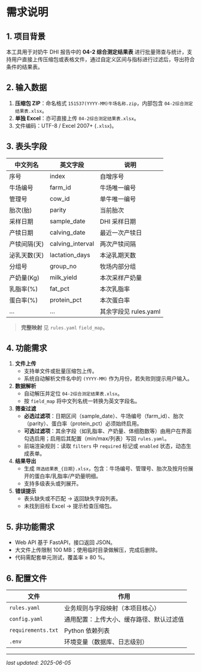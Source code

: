 # 需求说明

## 1. 项目背景
本工具用于对奶牛 DHI 报告中的 **04-2 综合测定结果表** 进行批量筛查与统计，支持用户直接上传压缩包或表格文件，通过自定义区间与指标进行过滤后，导出符合条件的结果表。

## 2. 输入数据
1. **压缩包 ZIP**：命名格式 `151537(YYYY-MM)牛场名称.zip`，内部包含 `04-2综合测定结果表.xlsx`。
2. **单独 Excel**：亦可直接上传 `04-2综合测定结果表.xlsx`。
3. 文件编码：UTF-8 / Excel 2007+ (`.xlsx`)。

## 3. 表头字段
| 中文列名 | 英文字段 | 说明 |
| -------- | -------- | ---- |
| 序号 | index | 自增序号 |
| 牛场编号 | farm_id | 牛场唯一编号 |
| 管理号 | cow_id | 单牛唯一编号 |
| 胎次(胎) | parity | 当前胎次 |
| 采样日期 | sample_date | DHI 采样日期 |
| 产犊日期 | calving_date | 最近一次产犊日 |
| 产犊间隔(天) | calving_interval | 两次产犊间隔 |
| 泌乳天数(天) | lactation_days | 本泌乳期天数 |
| 分组号 | group_no | 牧场内部分组 |
| 产奶量(Kg) | milk_yield | 本次采样产奶量 |
| 乳脂率(%) | fat_pct | 本次乳脂率 |
| 蛋白率(%) | protein_pct | 本次蛋白率 |
| … | … | 其余字段见 rules.yaml |

> **完整映射** 见 `rules.yaml` `field_map`。

## 4. 功能需求
1. **文件上传**
   * 支持单文件或批量压缩包上传。
   * 系统自动解析文件名中的 `(YYYY-MM)` 作为月份，若失败则提示用户输入。
2. **数据解析**
   * 自动解压并定位 `04-2综合测定结果表.xlsx`。
   * 按 `field_map` 将中文列名统一转换为英文字段名。
3. **筛查过滤**
   * **必选过滤项**：日期区间（sample_date）、牛场编号（farm_id）、胎次（parity）、蛋白率（protein_pct）必须始终启用。
   * **可选过滤项**：其余字段（如乳脂率、产奶量、体细胞数等）由用户在界面勾选启用；启用后其配置（min/max/列表）写回 `rules.yaml`。
   * 前端渲染规则：读取 `filters` 中 `required` 标记或 `enabled` 状态，动态生成表单。
4. **结果导出**
   * 生成 `筛选结果表_{日期}.xlsx`，包含：牛场编号、管理号、胎次及按月份展开的蛋白率/乳脂率/产奶量明细。
   * 支持多级表头或列展开。
5. **错误提示**
   * 表头缺失或不匹配 → 返回缺失字段列表。
   * 未找到目标 Excel → 提示检查压缩包。

## 5. 非功能需求
* Web API 基于 FastAPI，接口返回 JSON。
* 大文件上传限制 100 MB；使用临时目录做解压，完成后删除。
* 代码需配套单元测试，覆盖率 ≥ 80 %。

## 6. 配置文件
| 文件 | 作用 |
| ---- | ---- |
| `rules.yaml` | 业务规则与字段映射（本项目核心） |
| `config.yaml` | 通用配置：上传大小、缓存路径、默认过滤值 |
| `requirements.txt` | Python 依赖列表 |
| `.env` | 环境变量（数据库、日志级别） |

---
_last updated: 2025-06-05_